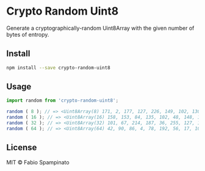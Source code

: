 # Crypto Random Uint8

Generate a cryptographically-random Uint8Array with the given number of bytes of entropy.

## Install

```sh
npm install --save crypto-random-uint8
```

## Usage

```ts
import random from 'crypto-random-uint8';

random ( 8 ); // => <Uint8Array(8) 171, 2, 177, 127, 226, 149, 102, 130>
random ( 16 ); // => <Uint8Array(16) 158, 153, 84, 135, 102, 48, 148, 135, 117, 74, 236, 216, 240, 239, 6, 30>
random ( 32 ); // => <Uint8Array(32) 101, 67, 214, 187, 36, 255, 127, 15, 95, 90, 125, 136, 80, 31, 239, 20, 221, 145, 179, 139, 88, 30, 178, 92, 31, 249, 209, 80, 176, 78, 190, 56>
random ( 64 ); // => <Uint8Array(64) 42, 90, 86, 4, 78, 192, 56, 17, 108, 171, 61, 61, 52, 234, 190, 185, 196, 150, 134, 200, 164, 47, 110, 118, 162, 107, 244, 94, 202, 83, 152, 12, 96, 224, 213, 161, 44, 229, 45, 65, 153, 58, 232, 22, 81, 173, 156, 213, 172, 227, 186, 150, 234, 144, 227, 124, 211, 249, 26, 246, 195, 222, 96, 177>
```

## License

MIT © Fabio Spampinato

